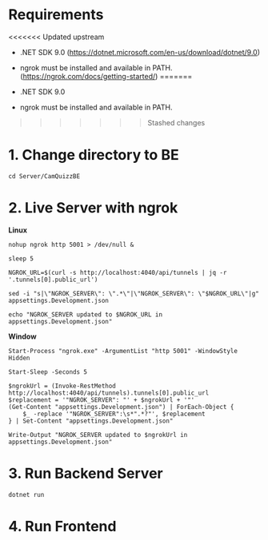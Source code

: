 # Requirements
<<<<<<< Updated upstream
 - .NET SDK 9.0 (https://dotnet.microsoft.com/en-us/download/dotnet/9.0)
 - ngrok must be installed and available in PATH. (https://ngrok.com/docs/getting-started/)
=======

- .NET SDK 9.0
- ngrok must be installed and available in PATH.
>>>>>>> Stashed changes

# 1. Change directory to BE

```
cd Server/CamQuizzBE
```

# 2. Live Server with ngrok

**Linux**

```
nohup ngrok http 5001 > /dev/null &

sleep 5

NGROK_URL=$(curl -s http://localhost:4040/api/tunnels | jq -r '.tunnels[0].public_url')

sed -i "s|\"NGROK_SERVER\": \".*\"|\"NGROK_SERVER\": \"$NGROK_URL\"|g" appsettings.Development.json

echo "NGROK_SERVER updated to $NGROK_URL in appsettings.Development.json"
```

**Window**

```
Start-Process "ngrok.exe" -ArgumentList "http 5001" -WindowStyle Hidden

Start-Sleep -Seconds 5

$ngrokUrl = (Invoke-RestMethod http://localhost:4040/api/tunnels).tunnels[0].public_url
$replacement = '"NGROK_SERVER": "' + $ngrokUrl + '"'
(Get-Content "appsettings.Development.json") | ForEach-Object {
    $_ -replace '"NGROK_SERVER":\s*".*?"', $replacement
} | Set-Content "appsettings.Development.json"

Write-Output "NGROK_SERVER updated to $ngrokUrl in appsettings.Development.json"

```

# 3. Run Backend Server

```
dotnet run
```

# 4. Run Frontend

